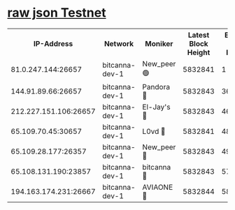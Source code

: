 [raw json Testnet](https://rpc-check.bcat.stavr.tech/bcat/rpc-bcat-result.json)
=


<table><tr><th>IP-Address</th><th>Network</th><th>Moniker</th><th>Latest Block Height</th><th>Earliest Block Height</th><th>Catching Up</th><th>Tx Index</th><th>Voting Power</th><th>Scan Time</th></tr><tr><td>81.0.247.144:26657</td><td>bitcanna-dev-1</td><td>New_peer 🟢</td><td>5832841</td><td>1</td><td>False</td><td>on</td><td>0</td><td>2024-01-05T05:26:54.725193042UTC</td></tr><tr><td>144.91.89.66:26657</td><td>bitcanna-dev-1</td><td>Pandora 🔴</td><td>5832843</td><td>3675711</td><td>False</td><td>on</td><td>2096387</td><td>2024-01-05T05:27:04.697538280UTC</td></tr><tr><td>212.227.151.106:26657</td><td>bitcanna-dev-1</td><td>El-Jay's 🔴</td><td>5832843</td><td>4670391</td><td>False</td><td>on</td><td>2218164</td><td>2024-01-05T05:27:01.494125807UTC</td></tr><tr><td>65.109.70.45:30657</td><td>bitcanna-dev-1</td><td>L0vd 🔴</td><td>5832841</td><td>4828155</td><td>False</td><td>on</td><td>7920</td><td>2024-01-05T05:26:55.056724462UTC</td></tr><tr><td>65.109.28.177:26357</td><td>bitcanna-dev-1</td><td>New_peer 🔴</td><td>5832843</td><td>4952911</td><td>False</td><td>on</td><td>2237067</td><td>2024-01-05T05:27:01.915132428UTC</td></tr><tr><td>65.108.131.190:23857</td><td>bitcanna-dev-1</td><td>bitcanna 🔴</td><td>5832843</td><td>5732843</td><td>False</td><td>off</td><td>82368</td><td>2024-01-05T05:27:02.315241641UTC</td></tr><tr><td>194.163.174.231:26667</td><td>bitcanna-dev-1</td><td>AVIAONE 🔴</td><td>5832844</td><td>5828771</td><td>False</td><td>on</td><td>1949865</td><td>2024-01-05T05:27:07.090566905UTC</td></tr></table>
